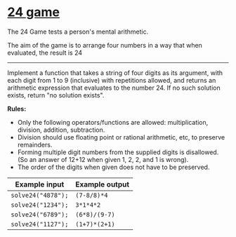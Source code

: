 # [24 game](https://www.freecodecamp.org/learn/rosetta-code/rosetta-code-challenges/24-game)

The 24 Game tests a person's mental arithmetic.

The aim of the game is to arrange four numbers in a way that when evaluated, the result is 24

---

Implement a function that takes a string of four digits as its argument, with each digit from 1 to 9 (inclusive) with
repetitions allowed, and returns an arithmetic expression that evaluates to the number 24. If no such solution exists,
return "no solution exists".

**Rules:**

* Only the following operators/functions are allowed: multiplication, division, addition, subtraction.
* Division should use floating point or rational arithmetic, etc, to preserve remainders.
* Forming multiple digit numbers from the supplied digits is disallowed. (So an answer of 12+12 when given 1, 2, 2, and
  1 is wrong).
* The order of the digits when given does not have to be preserved.

| Example input      | Example output |
|--------------------|----------------|
| `solve24("4878");` | `(7-8/8)*4`    |
| `solve24("1234");` | `3*1*4*2`      |
| `solve24("6789");` | `(6*8)/(9-7)`  |
| `solve24("1127");` | `(1+7)*(2+1)`  |